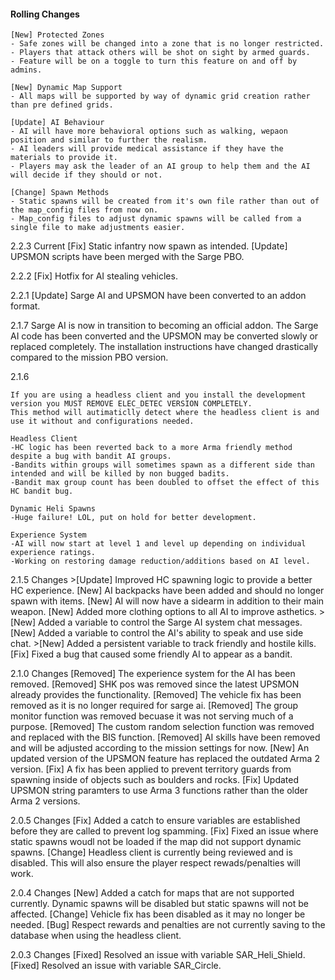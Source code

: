 #### Rolling Changes
	[New] Protected Zones
	- Safe zones will be changed into a zone that is no longer restricted.
	- Players that attack others will be shot on sight by armed guards.
	- Feature will be on a toggle to turn this feature on and off by admins.
	
	[New] Dynamic Map Support
	- All maps will be supported by way of dynamic grid creation rather than pre defined grids.
	
	[Update] AI Behaviour
	- AI will have more behavioral options such as walking, wepaon position and similar to further the realism.
	- AI leaders will provide medical assistance if they have the materials to provide it.
	- Players may ask the leader of an AI group to help them and the AI will decide if they should or not.
	
	[Change] Spawn Methods
	- Static spawns will be created from it's own file rather than out of the map_config files from now on.
	- Map_config files to adjust dynamic spawns will be called from a single file to make adjustments easier.
	
2.2.3 Current
	[Fix] Static infantry now spawn as intended.
	[Update] UPSMON scripts have been merged with the Sarge PBO.
	
2.2.2
	[Fix] Hotfix for AI stealing vehicles.
	
2.2.1
	[Update] Sarge AI and UPSMON have been converted to an addon format.

2.1.7
	Sarge AI is now in transition to becoming an official addon. The Sarge AI code has been converted and the UPSMON may be converted slowly or replaced completely.
	The installation instructions have changed drastically compared to the mission PBO version.

2.1.6

	If you are using a headless client and you install the development version you MUST REMOVE ELEC_DETEC VERSION COMPLETELY.
	This method will autimaticlly detect where the headless client is and use it without and configurations needed.
	
	Headless Client
	-HC logic has been reverted back to a more Arma friendly method despite a bug with bandit AI groups.
	-Bandits within groups will sometimes spawn as a different side than intended and will be killed by non bugged badits.
	-Bandit max group count has been doubled to offset the effect of this HC bandit bug.
	
	Dynamic Heli Spawns
	-Huge failure! LOL, put on hold for better development.
	
	Experience System
	-AI will now start at level 1 and level up depending on individual experience ratings.
	-Working on restoring damage reduction/additions based on AI level.
	
2.1.5 Changes
	>[Update] Improved HC spawning logic to provide a better HC experience.
	[New] AI backpacks have been added and should no longer spawn with items.
	[New] AI will now have a sidearm in addition to their main weapon.
	[New] Added more clothing options to all AI to improve asthetics.
	>[New] Added a variable to control the Sarge AI system chat messages.
	[New] Added a variable to control the AI's ability to speak and use side chat.
	>[New] Added a persistent variable to track friendly and hostile kills.
	[Fix] Fixed a bug that caused some friendly AI to appear as a bandit.

2.1.0 Changes
	[Removed] The experience system for the AI has been removed.
	[Removed] SHK pos was removed since the latest UPSMON already provides the functionality.
	[Removed] The vehicle fix has been removed as it is no longer required for sarge ai.
	[Removed] The group monitor function was removed becuase it was not serving much of a purpose.
	[Removed] The custom random selection function was removed and replaced with the BIS function.
	[Removed] AI skills have been removed and will be adjusted according to the mission settings for now.
	[New] An updated version of the UPSMON feature has replaced the outdated Arma 2 version.
	[Fix] A fix has been applied to prevent territory guards from spawning inside of objects such as boulders and rocks.
	[Fix] Updated UPSMON string paramters to use Arma 3 functions rather than the older Arma 2 versions.

2.0.5 Changes
	[Fix] Added a catch to ensure variables are established before they are called to prevent log spamming.
	[Fix] Fixed an issue where static spawns woudl not be loaded if the map did not support dynamic spawns.
	[Change] Headless client is currently being reviewed and is disabled. This will also ensure the player respect rewads/penalties will work.

2.0.4 Changes
	[New] Added a catch for maps that are not supported currently. Dynamic spawns will be disabled but static spawns will not be affected.
	[Change] Vehicle fix has been disabled as it may no longer be needed.
	[Bug] Respect rewards and penalties are not currently saving to the database when using the headless client.

2.0.3 Changes
	[Fixed] Resolved an issue with variable SAR_Heli_Shield.
	[Fixed] Resolved an issue with variable SAR_Circle.
